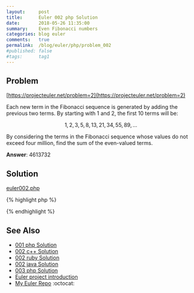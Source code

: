 ```yaml
---
layout:     post
title:      Euler 002 php Solution
date:       2018-05-26 11:35:00
summary:    Even Fibonacci numbers
categories: blog euler
comments:   true
permalink:  /blog/euler/php/problem_002
#published: false
#tags:      tag1
---
```


## Problem

[https://projecteuler.net/problem=2](https://projecteuler.net/problem=2)

Each new term in the Fibonacci sequence is generated by adding the previous two terms. By starting with 1 and 2, the first 10 terms will be:

$$1, 2, 3, 5, 8, 13, 21, 34, 55, 89, ...$$

By considering the terms in the Fibonacci sequence whose values do not exceed four million, find the sum of the even-valued terms.

**Answer**: 4613732

## Solution

[euler002.php](https://github.com/tvarley/euler/blob/master/php/euler002.php)

{% highlight php %}
<?php

function euler_solution_002($upper)
{
  $fib1 = 1;
  $fib2 = 1;
  $result = 0;
  $summed = 0;

  while ($result < $upper) {
    if (($result % 2) == 0) {
      $summed += $result;
    }

    $result = $fib1 + $fib2;
    $fib2 = $fib1;
    $fib1 = $result;
  }
  return $summed;
}

echo euler_solution_002(4000000);

?>
{% endhighlight %}

## See Also
* [001 php Solution]({{site.baseurl}}/blog/euler/php/problem_001)
* [002 c++ Solution]({{site.baseurl}}/blog/euler/cpp/problem_002)
* [002 ruby Solution]({{site.baseurl}}/blog/euler/ruby/problem_002)
* [002 java Solution]({{site.baseurl}}/blog/euler/java/problem_002)
* [003 php Solution]({{site.baseurl}}/blog/euler/php/problem_003)
* [Euler project introduction]({{site.baseurl}}/blog/euler/introduction)
* [My Euler Repo](https://github.com/tvarley/euler) :octocat:

